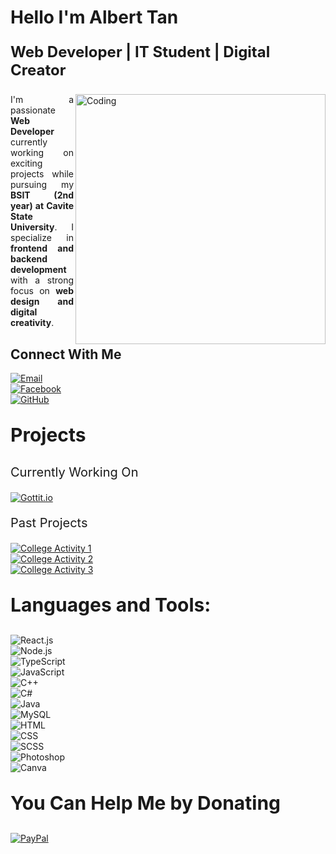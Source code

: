 <h1 align="left" style="border-bottom: none;">Hello I'm Albert Tan</h1>
<p align="left" style="font-weight: bold; font-size: 24px;">Web Developer | IT Student | Digital Creator</p>
<img align="right" alt="Coding" width="400" src="https://cdn.dribbble.com/users/1162077/screenshots/3848914/programmer.gif">

<p align="justify">
    I'm a passionate <b>Web Developer</b> currently working on exciting projects while pursuing my <b>BSIT (2nd year) at Cavite State University</b>. I specialize in <b>frontend and backend development</b> with a strong focus on <b>web design and digital creativity</b>.
</p>

<h2>Connect With Me</h2>

[![Email](https://img.shields.io/badge/Email-black?style=for-the-badge&logo=gmail&logoColor=white)](mailto:alberttan1814@gmail.com)  
[![Facebook](https://img.shields.io/badge/Facebook-black?style=for-the-badge&logo=facebook&logoColor=white)](https://www.facebook.com/abtttan/)  
[![GitHub](https://img.shields.io/badge/GitHub-black?style=for-the-badge&logo=github&logoColor=white)](https://github.com/snart0000)  

<p style="font-weight: bold; font-size: 30px;">Projects</p>

<p style="font-size: 20px;">Currently Working On</p>

[![Gottit.io](https://img.shields.io/badge/Gottit.io-black?style=for-the-badge&logo=google-chrome&logoColor=white)](https://gottit.io/)  

<p style="font-size: 20px;">Past Projects</p>

[![College Activity 1](https://img.shields.io/badge/College%20Activity%201-black?style=for-the-badge&logo=google-chrome&logoColor=white)](https://snart0000.github.io/ATSpupmb/aa.html)  
[![College Activity 2](https://img.shields.io/badge/College%20Activity%202-black?style=for-the-badge&logo=google-chrome&logoColor=white)](https://snart0000.github.io/group4database.com/)  
[![College Activity 3](https://img.shields.io/badge/College%20Activity%203-black?style=for-the-badge&logo=google-chrome&logoColor=white)](https://snart0000.github.io/Hanker-WIP/page1.html)  

<p style="font-weight: bold; font-size: 30px;">Languages and Tools:</p>

![React.js](https://img.shields.io/badge/React.js-black?style=for-the-badge&logo=react&logoColor=white)  
![Node.js](https://img.shields.io/badge/Node.js-black?style=for-the-badge&logo=node.js&logoColor=white)  
![TypeScript](https://img.shields.io/badge/TypeScript-black?style=for-the-badge&logo=typescript&logoColor=white)  
![JavaScript](https://img.shields.io/badge/JavaScript-black?style=for-the-badge&logo=javascript&logoColor=white)  
![C++](https://img.shields.io/badge/C++-black?style=for-the-badge&logo=c%2B%2B&logoColor=white)  
![C#](https://img.shields.io/badge/C%23-black?style=for-the-badge&logo=c-sharp&logoColor=white)  
![Java](https://img.shields.io/badge/Java-black?style=for-the-badge&logo=java&logoColor=white)  
![MySQL](https://img.shields.io/badge/MySQL-black?style=for-the-badge&logo=mysql&logoColor=white)  
![HTML](https://img.shields.io/badge/HTML-black?style=for-the-badge&logo=html5&logoColor=white)  
![CSS](https://img.shields.io/badge/CSS-black?style=for-the-badge&logo=css3&logoColor=white)  
![SCSS](https://img.shields.io/badge/SCSS-black?style=for-the-badge&logo=sass&logoColor=white)  
![Photoshop](https://img.shields.io/badge/Photoshop-black?style=for-the-badge&logo=adobe-photoshop&logoColor=white)  
![Canva](https://img.shields.io/badge/Canva-black?style=for-the-badge&logo=canva&logoColor=white)  

<p style="font-weight: bold; font-size: 30px;">You Can Help Me by Donating</p>

[![PayPal](https://img.shields.io/badge/PayPal-black?style=for-the-badge&logo=paypal&logoColor=white)](https://paypal.me/@alberttan00)  
